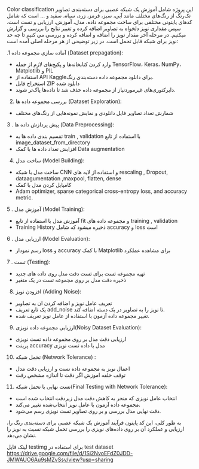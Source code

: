 Color classification
این پروژه شامل آموزش یک شبکه عصبی برای دسته‌بندی تصاویر تک‌رنگ از رنگ‌های مختلف مانند آبی، سبز، قرمز، زرد، سیاه، سفید و ... است که شامل کدهای پایتونی مختلفی برای ساخت مجموعه داده، مدل، آموزش، ارزیابی و تست است. 
سپس مقداری نویز دلخواه به تصاویر اضافه کرده و تغییر نتایج را بررسی و گزارش میکنیم.
 در مرحله آخر مقدار نویز را اضافه و اضافه کرده  و بررسی می کنیم تا چه حد نویز برای شبکه قابل تحمل است. 
در زیر توضیحی از هر مرحله اصلی آمده است:

 .1  آماده سازی مجموعه داده (Dataset prepagation):

-	وارد کردن کتابخانه‌ها و پکیج‌های لازم از جمله TensorFlow، Keras، NumPy، Matplotlib و PIL 
-	استفاده از API  Kaggleبرای دانلود مجموعه داده دسته‌بندی رنگ.
-	استخراج فایل ZIP دانلود شده 
-	دایرکتوری‌های غیرموردنیاز از مجموعه داده حذف شد تا داده‌ها پاک‌تر شوند.

2.	بررسی مجموعه داده ها (Dataset Exploration):
 -  شمارش تعداد تصاویر فایل دانلودی و نمایش نمونه‌هایی از رنگ‌های مختلف 

3  . پیش پردازش داده ها (Data Preprocessing):
-	تقسیم بندی داده ها به train , validation با استفاده از تابع image_dataset_from_directory
-	افزایش تعداد داده ها با کمک Data augmentation

4.	 ساخت مدل (Model Building):
-	ساخت مدل با شبکه CNN  و استفاده از لایه های  rescaling , Dropout, dataagumentation ,maxpool, flatten, dense
-	کامپایل کردن مدل با کمک 
-	Adam optimizer, sparse categorical cross-entropy loss, and accuracy metric.

5    . آموزش مدل (Model Training):
-	آموزش مدل با استفاده از تابع fit  و مجموعه داده های training , validation 
-	Training History ذخیره میشود که شامل accuracy و loss است 

6    . ارزیابی مدل (Model Evaluation): 
-	رسم نمودار loss  و accuracy  با کمک Matplotlib برای مشاهده عملکرد

7    . تست (Testing):
-	تهیه مجموعه تست برای تست دقت مدل روی داده های جدید 
-	ذخیره دقت مدل بر روی مجموعه تست در یک متغیر 
8. افزودن نویز (Adding Noise):
-	تعریف عامل نویز و اضافه کردن ان به تصاویر
-	یک تابع تعریف add_noise تا نویز را به تصاویر در یک دسته اضافه کند.
-	تغییر مجموعه داده آزمون با استفاده از عامل نویز تعریف‌ شده.
9. ارزیابی مجموعه داده نویزی(Noisy Dataset Evaluation):
-	ارزیابی دقت مدل بر روی مجموعه داده تست  نویزی 
-	پرینت accuracy مدل با داده تست نویزی

10. تحمل شبکه (Network Tolerance) :
-	اعمال نویز به مجموعه داده تست و ارزیابی دقت مدل
-	توقف حلقه اموزش اگر دقت تا اندازه مشخص رفت
11. تست نهایی با تحمل شبکه(Final Testing with Network Tolerance):

-	انتخاب عامل نویزی که منجر به کاهش دقت مدل زیردقت انتخاب شده است 
-	مجموعه داده آزمون با عامل نویز انتخاب‌شده تغییر می‌کند.  
-	دقت نهایی مدل بررسی و بر روی تصاویر تست  نویزی رسم می‌شود. 

به طور کلی، این کد پایتون فرآیند آموزش یک شبکه عصبی برای دسته‌بندی رنگ را، ارزیابی و عملکرد آن بر روی داده‌های نویزی را بررسی تحمل شبکه نسبت به نویز را نشان می‌دهد. 

لینک فایل testimg برای استفاده در test dataset
https://drive.google.com/file/d/1Si2NvoEFdZ0JDD-JMWAUO6Au9sMZvSsv/view?usp=sharing  

